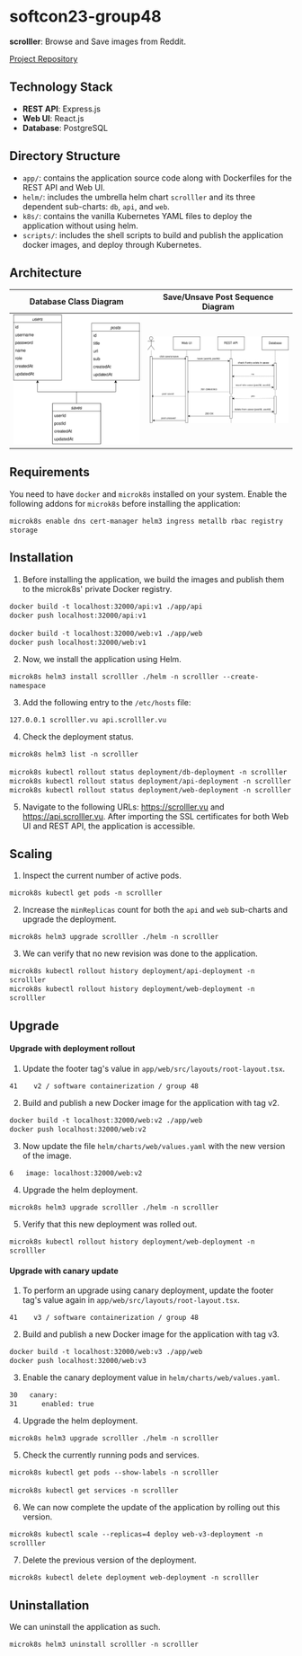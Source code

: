 # softcon23-group48

**scrolller**: Browse and Save images from Reddit.

[Project Repository](https://github.com/Arish-Shah/softcon23-group48)

## Technology Stack

- **REST API**: Express.js
- **Web UI**: React.js
- **Database**: PostgreSQL

## Directory Structure

- `app/`: contains the application source code along with Dockerfiles for the REST API and Web UI.
- `helm/`: includes the umbrella helm chart `scrolller` and its three dependent sub-charts: `db`, `api`, and `web`.
- `k8s/`: contains the vanilla Kubernetes YAML files to deploy the application without using helm.
- `scripts/`: includes the shell scripts to build and publish the application docker images, and deploy through Kubernetes.

## Architecture

| Database Class Diagram                             | Save/Unsave Post Sequence Diagram                                  |
| -------------------------------------------------- | ------------------------------------------------------------------ |
| ![Database Class Diagram](./diagrams/db-class.png) | ![Save/Unsave Post Sequence Diagram](./diagrams/save-sequence.png) |

## Requirements

You need to have `docker` and `microk8s` installed on your system. Enable the following addons for `microk8s` before installing the application:

```shell
microk8s enable dns cert-manager helm3 ingress metallb rbac registry storage
```

## Installation

1. Before installing the application, we build the images and publish them to the microk8s' private Docker registry.

```shell
docker build -t localhost:32000/api:v1 ./app/api
docker push localhost:32000/api:v1

docker build -t localhost:32000/web:v1 ./app/web
docker push localhost:32000/web:v1
```

2. Now, we install the application using Helm.

```shell
microk8s helm3 install scrolller ./helm -n scrolller --create-namespace
```

3. Add the following entry to the `/etc/hosts` file:

```
127.0.0.1 scrolller.vu api.scrolller.vu
```

4. Check the deployment status.

```shell
microk8s helm3 list -n scrolller

microk8s kubectl rollout status deployment/db-deployment -n scrolller
microk8s kubectl rollout status deployment/api-deployment -n scrolller
microk8s kubectl rollout status deployment/web-deployment -n scrolller
```

5. Navigate to the following URLs: https://scrolller.vu and https://api.scrolller.vu. After importing the SSL certificates for both Web UI and REST API, the application is accessible.

## Scaling

1. Inspect the current number of active pods.

```shell
microk8s kubectl get pods -n scrolller
```

2. Increase the `minReplicas` count for both the `api` and `web` sub-charts and upgrade the deployment.

```shell
microk8s helm3 upgrade scrolller ./helm -n scrolller
```

3. We can verify that no new revision was done to the application.

```shell
microk8s kubectl rollout history deployment/api-deployment -n scrolller
microk8s kubectl rollout history deployment/web-deployment -n scrolller
```

## Upgrade

#### Upgrade with deployment rollout

1. Update the footer tag's value in `app/web/src/layouts/root-layout.tsx`.

```
41    v2 / software containerization / group 48
```

2. Build and publish a new Docker image for the application with tag v2.

```shell
docker build -t localhost:32000/web:v2 ./app/web
docker push localhost:32000/web:v2
```

3. Now update the file `helm/charts/web/values.yaml` with the new version of the image.

```
6   image: localhost:32000/web:v2
```

4. Upgrade the helm deployment.

```shell
microk8s helm3 upgrade scrolller ./helm -n scrolller
```

5. Verify that this new deployment was rolled out.

```shell
microk8s kubectl rollout history deployment/web-deployment -n scrolller
```

#### Upgrade with canary update

1. To perform an upgrade using canary deployment, update the footer tag's value again in `app/web/src/layouts/root-layout.tsx`.

```
41    v3 / software containerization / group 48
```

2. Build and publish a new Docker image for the application with tag v3.

```shell
docker build -t localhost:32000/web:v3 ./app/web
docker push localhost:32000/web:v3
```

3. Enable the canary deployment value in `helm/charts/web/values.yaml`.

```
30   canary:
31      enabled: true
```

4. Upgrade the helm deployment.

```shell
microk8s helm3 upgrade scrolller ./helm -n scrolller
```

5. Check the currently running pods and services.

```
microk8s kubectl get pods --show-labels -n scrolller

microk8s kubectl get services -n scrolller
```

6. We can now complete the update of the application by rolling out this version.

```
microk8s kubectl scale --replicas=4 deploy web-v3-deployment -n scrolller
```

7. Delete the previous version of the deployment.

```
microk8s kubectl delete deployment web-deployment -n scrolller
```

## Uninstallation

We can uninstall the application as such.

```
microk8s helm3 uninstall scrolller -n scrolller
```
